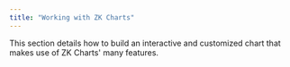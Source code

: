 ```yaml
---
title: "Working with ZK Charts"
---
```


This section details how to build an interactive and customized chart
that makes use of ZK Charts' many features.
